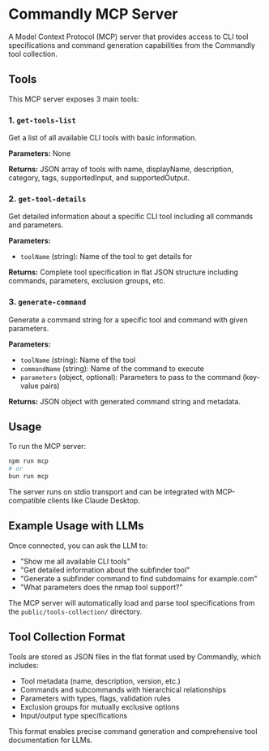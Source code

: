 # Commandly MCP Server

A Model Context Protocol (MCP) server that provides access to CLI tool specifications and command generation capabilities from the Commandly tool collection.

## Tools

This MCP server exposes 3 main tools:

### 1. `get-tools-list`

Get a list of all available CLI tools with basic information.

**Parameters:** None

**Returns:** JSON array of tools with name, displayName, description, category, tags, supportedInput, and supportedOutput.

### 2. `get-tool-details`

Get detailed information about a specific CLI tool including all commands and parameters.

**Parameters:**

- `toolName` (string): Name of the tool to get details for

**Returns:** Complete tool specification in flat JSON structure including commands, parameters, exclusion groups, etc.

### 3. `generate-command`

Generate a command string for a specific tool and command with given parameters.

**Parameters:**

- `toolName` (string): Name of the tool
- `commandName` (string): Name of the command to execute
- `parameters` (object, optional): Parameters to pass to the command (key-value pairs)

**Returns:** JSON object with generated command string and metadata.

## Usage

To run the MCP server:

```bash
npm run mcp
# or
bun run mcp
```

The server runs on stdio transport and can be integrated with MCP-compatible clients like Claude Desktop.

## Example Usage with LLMs

Once connected, you can ask the LLM to:

- "Show me all available CLI tools"
- "Get detailed information about the subfinder tool"
- "Generate a subfinder command to find subdomains for example.com"
- "What parameters does the nmap tool support?"

The MCP server will automatically load and parse tool specifications from the `public/tools-collection/` directory.

## Tool Collection Format

Tools are stored as JSON files in the flat format used by Commandly, which includes:

- Tool metadata (name, description, version, etc.)
- Commands and subcommands with hierarchical relationships
- Parameters with types, flags, validation rules
- Exclusion groups for mutually exclusive options
- Input/output type specifications

This format enables precise command generation and comprehensive tool documentation for LLMs.
